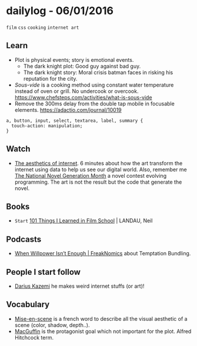 # dailylog - 06/01/2016
`film` `css` `cooking` `internet art`


## Learn

- Plot is physical events; story is emotional events.
	- The dark knight plot: Good guy against bad guy.
	- The dark knight story: Moral crisis batman faces in risking his reputation for the city.
- _Sous-vide_ is a cooking method using constant water temperature instead of oven or grill. No undercook or overcook. 
https://www.chefsteps.com/activities/what-is-sous-vide
- Remove the 300ms delay from the double tap mobile in focusable elements. https://adactio.com/journal/10019 

```
a, button, input, select, textarea, label, summary {
  touch-action: manipulation;
}
``` 

## Watch

- [The aesthetics of internet](https://www.youtube.com/watch?v=783hwpJTjlo). 6 minutes about how the art transform the internet using data to help us see our digital world. Also, remember me [The National Novel Generation Month](https://github.com/dariusk/NaNoGenMo-2015/issues) a novel contest evolving programming. The art is not the result but the code that generate the novel. 

## Books

- `Start` [101 Things I Learned in Film School](https://books.google.com.br/books?id=IYm2jT4VGOAC&redir_esc=y) | LANDAU, Neil 
 
## Podcasts 

- [When Willpower Isn’t Enough | FreakNomics](http://freakonomics.com/2015/12/31/when-willpower-isnt-enough-a-freakonomics-radio-rebroadcast/) about Temptation Bundling.

## People I start follow

- [Darius Kazemi](https://twitter.com/tinysubversions) he makes weird internet stuffs (or art)! 

## Vocabulary

- [Mise-en-scene](https://en.wikipedia.org/wiki/Mise-en-sc%C3%A8ne) is a french word to describe all the visual aesthetic of a scene (color, shadow, depth..).
- [MacGuffin](https://en.wikipedia.org/wiki/MacGuffin) is the protagonist goal which not important for the plot. Alfred Hitchcock term.

